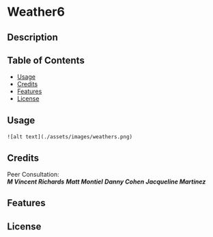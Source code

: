 # Weather6

## Description

## Table of Contents

- [Usage](#usage)
- [Credits](#credits)
- [Features](#features)
- [License](#license)

## Usage

    ![alt text](./assets/images/weathers.png)

## Credits
Peer Consultation:<br>
***M Vincent Richards*** 
***Matt Montiel***
***Danny Cohen*** 
***Jacqueline Martinez*** 
## Features

## License
